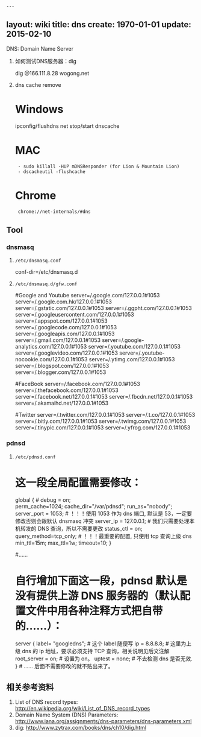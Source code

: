     ---
layout: wiki
title: dns
create: 1970-01-01
update: 2015-02-10
---
DNS: Domain Name Server

1. 如何测试DNS服务器：dig

    dig @166.111.8.28 wogong.net

2. dns cache remove

    # Windows
    ipconfig/flushdns
    net stop/start dnscache
    # MAC
        - sudo killall -HUP mDNSResponder (for Lion & Mountain Lion)
        - dscacheutil -flushcache 
    # Chrome
        chrome://net-internals/#dns

## Tool
### dnsmasq
1. `/etc/dnsmasq.conf`

    conf-dir=/etc/dnsmasq.d

2. `/etc/dnsmasq.d/gfw.conf`

    #Google and Youtube
    server=/.google.com/127.0.0.1#1053
    server=/.google.com.hk/127.0.0.1#1053
    server=/.gstatic.com/127.0.0.1#1053
    server=/.ggpht.com/127.0.0.1#1053
    server=/.googleusercontent.com/127.0.0.1#1053
    server=/.appspot.com/127.0.0.1#1053
    server=/.googlecode.com/127.0.0.1#1053
    server=/.googleapis.com/127.0.0.1#1053
    server=/.gmail.com/127.0.0.1#1053
    server=/.google-analytics.com/127.0.0.1#1053
    server=/.youtube.com/127.0.0.1#1053
    server=/.googlevideo.com/127.0.0.1#1053
    server=/.youtube-nocookie.com/127.0.0.1#1053
    server=/.ytimg.com/127.0.0.1#1053
    server=/.blogspot.com/127.0.0.1#1053
    server=/.blogger.com/127.0.0.1#1053
    
    #FaceBook
    server=/.facebook.com/127.0.0.1#1053
    server=/.thefacebook.com/127.0.0.1#1053
    server=/.facebook.net/127.0.0.1#1053
    server=/.fbcdn.net/127.0.0.1#1053
    server=/.akamaihd.net/127.0.0.1#1053
    
    #Twitter
    server=/.twitter.com/127.0.0.1#1053
    server=/.t.co/127.0.0.1#1053
    server=/.bitly.com/127.0.0.1#1053
    server=/.twimg.com/127.0.0.1#1053
    server=/.tinypic.com/127.0.0.1#1053
    server=/.yfrog.com/127.0.0.1#1053


### pdnsd
1. `/etc/pdnsd.conf`

    # 这一段全局配置需要修改：
    
    global {
        # debug = on;          
        perm_cache=1024;
        cache_dir="/var/pdnsd";
        run_as="nobody";
        server_port = 1053;    # ！！！使用 1053 作为 dns 端口, 默认是 53，一定要修改否则会跟默认 dnsmasq 冲突
        server_ip = 127.0.0.1;  # 我们只需要处理本机转发的 DNS 查询，所以不需要更改
        status_ctl = on;
        query_method=tcp_only; # ！！！最重要的配置, 只使用 tcp 查询上级 dns
        min_ttl=15m;
        max_ttl=1w;
        timeout=10;
    }
    
    #……
    
    # 自行增加下面这一段，pdnsd 默认是没有提供上游 DNS 服务器的（默认配置文件中用各种注释方式把自带的……）：
    
    server {
        label= "googledns";           # 这个 label 随便写
        ip = 8.8.8.8; # 这里为上级 dns 的 ip 地址，要求必须支持 TCP 查询，相关说明见后文注解
        root_server = on;        # 设置为 on。
        uptest = none;           # 不去检测 dns 是否无效.
    }
            # …… 后面不需要修改的就不贴出来了。

## 相关参考资料
1. List of DNS record types: http://en.wikipedia.org/wiki/List_of_DNS_record_types
2. Domain Name System (DNS) Parameters: http://www.iana.org/assignments/dns-parameters/dns-parameters.xml
3. dig: http://www.zytrax.com/books/dns/ch10/dig.html

